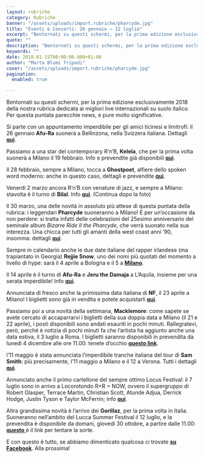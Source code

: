 ```yaml
---
layout: rubriche
category: Rubriche
banner: "/assets/uploads/import.rubriche/pharcyde.jpg"
title: "Eventi & Concerti: 26 gennaio – 12 luglio"
excerpt: "Bentornati su questi schermi, per la prima edizione esclusivamente 2018 della nostra rubrica dedicata ai migliori live internazionali su suolo italico. Per questa puntata parecchie news, e pure molto significative. Si parte con un appuntamento imperdibile per gli amici ticinesi e limitrofi: il 26 gennaio Afu-Ra suonerà a Bellinzona, nella Svizzera italiana. Dettagli qui. Passiamo [&hellip"
quote: ""
description: "Bentornati su questi schermi, per la prima edizione esclusivamente 2018 della nostra rubrica dedicata ai migliori live internazionali su suolo italico. Per questa puntata parecchie news, e pure molto significative. Si parte con un appuntamento imperdibile per gli amici ticinesi e limitrofi: il 26 gennaio Afu-Ra suonerà a Bellinzona, nella Svizzera italiana. Dettagli qui. Passiamo [&hellip"
keywords: ""
date: 2018-01-15T00:00:00.000+01:00
author: "Marta Blumi Tripodi"
cover: "/assets/uploads/import.rubriche/pharcyde.jpg"
pagination:
  enabled: true

---
```


Bentornati su questi schermi, per la prima edizione esclusivamente 2018 della nostra rubrica dedicata ai migliori live internazionali su suolo italico. Per questa puntata parecchie news, e pure molto significative.

Si parte con un appuntamento imperdibile per gli amici ticinesi e limitrofi: il 26 gennaio **Afu-Ra** suonerà a Bellinzona, nella Svizzera italiana. Dettagli [**qui**](https://www.facebook.com/events/1550818641661570/).

Passiamo a una star del contemporary R’n’B, **Kelela**, che per la prima volta suonerà a Milano il 19 febbraio. Info e prevendite già disponibili [**qui**](https://www.facebook.com/events/134440583902956/).

Il 28 febbraio, sempre a Milano, tocca a **Ghostpoet**, alfiere dello spoken word moderno: anche in questo caso, dettagli e prevendite [**qui**](https://www.facebook.com/events/144407679500025/).

Venerdì 2 marzo ancora R’n’B con venature di jazz, e sempre a Milano: stavolta è il turno di **Bilal**. Info [**qui**](https://www.facebook.com/events/1913238732019454/). (Continua dopo la foto)

Il 30 marzo, una delle novità in assoluto più attese di questa puntata della rubrica: i leggendari **Pharcyde** suoneranno a Milano! E per un’occasione da non perdere: si tratta infatti delle celebrazioni del 25esimo anniversario del seminale album _Bizarre Ride II the Pharcyde_, che verrà suonato nella sua interezza. Una chicca per tutti gli amanti della west coast anni ’90, insomma: dettagli [**qui**](https://www.facebook.com/events/527493190963089/).

Sempre in calendario anche le due date italiane del rapper irlandese (ma trapiantato in Georgia) **Rejjie Snow**, uno dei nomi più quotati del momento a livello di hype: sarà il 4 aprile a Bologna e il 5 a [**Milano**](https://www.facebook.com/events/1483825198332546/?acontext=%7B%22source%22%3A5%2C%22page%5Fid%5Fsource%22%3A43041623120%2C%22action%5Fhistory%22%3A[%7B%22surface%22%3A%22page%22%2C%22mechanism%22%3A%22main%5Flist%22%2C%22extra%5Fdata%22%3A%22%7B%5C%22page%5Fid%5C%22%3A43041623120%2C%5C%22tour%5Fid%5C%22%3Anull%7D%22%7D]%2C%22has%5Fsource%22%3Atrue%7D).

Il 14 aprile è il turno di **Afu-Ra** e **Jeru the Damaja** a L’Aquila, insieme per una serata imperdibile! Info [**qui**](https://www.facebook.com/events/136649066983772/).

Annunciata di fresco anche la primissima data italiana di **NF**, il 23 aprile a Milano! I biglietti sono già in vendita e potete acquistarli [**qui**](https://www.livenation.it/show/1070761/nf-perception-world-tour/milano/2018-04-23/it).

Passiamo poi a una novità della settimana, **Macklemore**: come sapete se avete cercato di accaparrarvi i biglietti della sua doppia data a Milano (il 21 e 22 aprile), i posti disponibili sono andati esauriti in pochi minuti. Rallegratevi, però, perché è notizia di pochi minuti fa che l’artista ha aggiunto anche una data estiva, il 3 luglio a Roma. I biglietti saranno disponibili in prevendita da lunedì 4 dicembre alle ore 11.00: tenete d’occhio [**questo link**](http://www.ticketone.it/macklemore-biglietti.html?affiliate=ITT&doc=artistPages/tickets&fun=artist&action=tickets&kuid=481462).

l’11 maggio è stata annunciata l’imperdibile tranche italiana del tour di **Sam Smith**: più precisamente, l’11 maggio a Milano e il 12 a Verona. Tutti i dettagli [**qui**](http://www.vivoconcerti.com/artisti/sam-smith).

Annunciato anche il primo cartellone del sempre ottimo Locus Festival: il 7 luglio sono in arrivo a Locorotondo R+R = NOW, ovvero il supergruppo di Robert Glasper, Terrace Martin, Christian Scott, Atunde Adjua, Derrick Hodge, Justin Tyson e Taylor McFerrin; info [**qui**](https://www.locusfestival.it/site/?p=3082).

Altra grandissima novità è l’arrivo dei **Gorillaz**, per la prima volta in Italia. Suoneranno nell’ambito del Lucca Summer Festival il 12 luglio, e la prevendita è disponibile da domani, giovedì 30 ottobre, a partire dalle 11.00: [**questo** ](http://www.ticketone.it/biglietti.html?affiliate=ITT&doc=artistPages/overview&fun=artist&action=overview&kuid=460208&x10=1&x11=gorillaz)è il link per tentare la sorte.

E con questo è tutto, se abbiamo dimenticato qualcosa ci trovate [**su Facebook**](https://www.facebook.com/hotmcmag). Alla prossima!